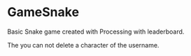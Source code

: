 # GameSnake
Basic Snake game created with Processing with leaderboard.

The you can not delete a character of the username.
